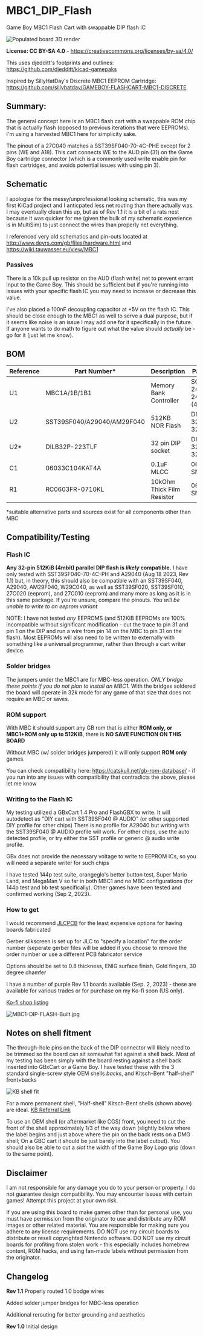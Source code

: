 # MBC1_DIP_Flash
Game Boy MBC1 Flash Cart with swappable DIP flash IC

![Populated board 3D render](https://github.com/ConsolesandCasks/MBC1_DIP_Flash/blob/main/MBC1_DIP_flash2.png)

**License: CC BY-SA 4.0** - https://creativecommons.org/licenses/by-sa/4.0/

This uses djedditt's footprints and outlines: https://github.com/djedditt/kicad-gamepaks

Inspired by SillyHatDay's Discrete MBC1 EEPROM Cartridge: https://github.com/sillyhatday/GAMEBOY-FLASHCART-MBC1-DISCRETE

## Summary:
The general concept here is an MBC1 flash cart with a swappable ROM chip that is actually flash (opposed to previous iterations that were EEPROMs). I'm using a harvested MBC1 here for simplicity sake.


The pinout of a 27C040 matches a SST39SF040-70-4C-PHE except for 2 pins (WE and A18). This cart connects WE to the AUD pin (31) on the Game Boy cartridge connector (which is a commonly used write enable pin for flash cartridges, and avoids potential issues with using pin 3).

## Schematic
I apologize for the messy/unprofessional looking schematic, this was my first KiCad project and I anticpated less net routing than there actually was. I may eventually clean this up, but as of Rev 1.1 it is a bit of a rats nest because it was quicker for me (given the bulk of my schematic experience is in MultiSim) to just connect the wires than properly net everything.

I referenced very old schematics and pin-outs located at http://www.devrs.com/gb/files/hardware.html and https://wiki.tauwasser.eu/view/MBC1

### Passives
There is a 10k pull up resistor on the AUD (flash write) net to prevent errant input to the Game Boy. This should be sufficient but if you're running into issues with your specific flash IC you may need to increase or decrease this value.

I've also placed a 100nF decoupling capacitor at +5V on the flash IC. This should be close enough to the MBC1 as well to serve a dual purpose, but if it seems like noise is an issue I may add one for it specifically in the future. If anyone wants to do math to figure out what the value should _actually_ be - go for it (just let me know).

## BOM

| Reference        | Part Number*           | Description  | Package | Link* |
| --- |-------------| -----| -----|------|
| U1 | MBC1A/1B/1B1 | Memory Bank Controller | SOIC-24/SOP-24 (450mil) | [Harvested](https://catskull.net/gb-rom-database/)| 
| U2 | SST39SF040/A29040/AM29F040 | 512KB NOR Flash | DIP-32/PDIP-32 | [Mouser](https://www.mouser.com/ProductDetail/Microchip-Technology/SST39SF040-70-4C-PHE?qs=YClUa%252B2dcx1pgizrqJ6nyQ%3D%3D) | 
| U2* | DILB32P-223TLF | 32 pin DIP socket | DIP-32/PDIP-32 | [Mouser](https://www.mouser.com/ProductDetail/Amphenol-FCI/DILB32P-223TLF?qs=dNsYR%2FH0PyPAfvGxulPprw%3D%3D) |
| C1 | 06033C104KAT4A | 0.1uF MLCC | 0603 SMD | [Mouser](https://www.mouser.com/ProductDetail/KYOCERA-AVX/06033C104KAT4A?qs=8C2chATdSPiv3E9zfPZulg%3D%3D) |
| R1 | RC0603FR-0710KL | 10kOhm Thick Film Resistor | 0603 SMD | [Mouser](https://www.mouser.com/ProductDetail/YAGEO/RC0603FR-0710KL?qs=grNVn54RoB%252B3GtjbJj3wJQ%3D%3D) |

*suitable alternative parts and sources exist for all components other than MBC 

## Compatibility/Testing

### Flash IC
**Any 32-pin 512KiB (4mbit) parallel DIP flash is _likely_ compatible.**
I have only tested with SST39SF040-70-4C-PH and A29040 (Aug 18 2023, Rev 1.1) but, in theory, this should also be compatible with an SST39SF040, A29040, AM29F040, W29C040, as well as SST39SF020, SST39SF010, 27C020 (eeprom), and 27C010 (eeprom) and many more as long as it is in this same package. If you're unsure, compare the pinouts. _You will be unable to write to an eeprom variant_ 

NOTE: I have not tested _any_ EEPROMS (and 512KiB EEPROMs are 100% incompatible without significant modification - cut the trace to pin 31 and pin 1 on the DIP and run a wire from pin 14 on the MBC to pin 31 on the flash). Most EEPROMs will also need to be written to externally with something like a universal programmer, rather than through a cart writer device.

### Solder bridges
The jumpers under the MBC1 are for MBC-less operation. _ONLY bridge these points if you do not plan to install an MBC1._ With the bridges soldered the board will operate in 32k mode for any game of that size that does not require an MBC or saves.

### ROM support
With MBC it should support any GB rom that is either **ROM only, or MBC1+ROM only up to 512KiB**, there is **NO SAVE FUNCTION ON THIS BOARD**

Without MBC (w/ solder bridges jumpered) it will only support **ROM only** games.

You can check compatibility here: https://catskull.net/gb-rom-database/ - if you run into any issues with compatibility that contradicts the above, please let me know

### Writing to the Flash IC
My testing utilized a GBxCart 1.4 Pro and FlashGBX to write. It will autodetect as "DIY cart with SST39SF040 @ AUDIO" (or other supported DIY profile for other chips) There is no profile for A29040 but writing with the SST39SF040 @ AUDIO profile will work. For other chips, use the auto detected profile, or try either the SST profile or generic @ audio write profile.

GBx does not provide the necessary voltage to write to EEPROM ICs, so you will need a separate writer for such chips

I have tested 144p test suite, orangeglo's better button test, Super Mario Land, and MegaMan V so far in both MBC1 and no MBC configurations (for 144p test and bb test specifically). Other games have been tested and confirmed working (Sep 2, 2023).

### How to get
I would recommend [JLCPCB](https://jlcpcb.com/) for the least expensive options for having boards fabricated

Gerber silkscreen is set up for JLC to "specify a location" for the order number (seperate gerber files will be added if you choose to remove the order number or use a different PCB fabricator service

Options should be set to 0.8 thickness, ENIG surface finish, Gold fingers, 30 degree chamfer


I have a number of purple Rev 1.1 boards available (Sep. 2, 2023) - these are available for various trades or for purchase on my Ko-fi soon (US only). 

[Ko-fi shop listing](https://ko-fi.com/s/8536ca548f)

![MBC1-DIP-FLASH-Built.jpg](https://github.com/ConsolesandCasks/MBC1_DIP_Flash/blob/main/MBC1-DIP-FLASH-Built.jpg)

## Notes on shell fitment
The through-hole pins on the back of the DIP connector will likely need to be trimmed so the board can sit somewhat flat against a shell back. Most of my testing has been simply with the board resting against a shell back inserted into GBxCart or a Game Boy.
I have tested these with the 3 standard single-screw style OEM shells *backs*, and Kitsch-Bent "half-shell" front+backs

![KB shell fit](https://github.com/ConsolesandCasks/MBC1_DIP_Flash/blob/main/MBC1_DIP_flash_KBshells.jpg)

For a more permanent shell, "Half-shell" Kitsch-Bent shells (shown above) are ideal. [KB Referral Link](https://kitsch-bent.refr.cc/consolescasks) 

To use an OEM shell (or aftermarket like CGS) front, you need to cut the front of the shell approximately 1/3 of the way down (slightly below where the label begins and just above where the pin on the back rests on a DMG shell; On a GBC cart it should be just barely into the label cutout). You should also be able to cut a *slot* the width of the Game Boy Logo grip (down to the same point).

## Disclaimer
I am not responsible for any damage you do to your person or property. I do not guarantee design compatibility. You may encounter issues with certain games! Attempt this project at your own risk.

If you are using this board to make games other than for personal use, you must have permission from the originator to use and distribute any ROM images or other related material. You are responsible for making sure you adhere to any license requirements. DO NOT use my circuit boards to distribute or resell copyrighted Nintendo software. DO NOT use my circuit boards for profiting from stolen work - this especially includes homebrew content, ROM hacks, and using fan-made labels without permission from the originator.


## Changelog
**Rev 1.1**
Properly routed 1.0 bodge wires

Added solder jumper bridges for MBC-less operation

Additional rerouting for better grounding and aesthetics

**Rev 1.0**
Initial design
